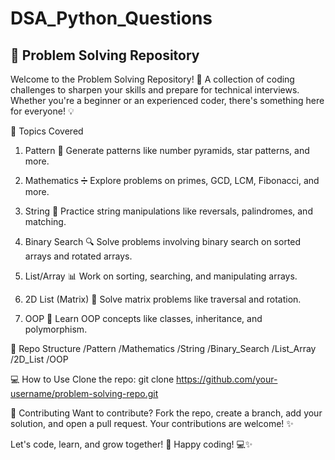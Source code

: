 # DSA_Python_Questions

## 🚀 Problem Solving Repository
Welcome to the Problem Solving Repository! 🎉 A collection of coding challenges to sharpen your skills and prepare for technical interviews. Whether you're a beginner or an experienced coder, there's something here for everyone! 💡

📝 Topics Covered
1. Pattern 🔲
Generate patterns like number pyramids, star patterns, and more.

2. Mathematics ➗
Explore problems on primes, GCD, LCM, Fibonacci, and more.

3. String 💬
Practice string manipulations like reversals, palindromes, and matching.

4. Binary Search 🔍
Solve problems involving binary search on sorted arrays and rotated arrays.

5. List/Array 📊
Work on sorting, searching, and manipulating arrays.

6. 2D List (Matrix) 📅
Solve matrix problems like traversal and rotation.

7. OOP 🧩
Learn OOP concepts like classes, inheritance, and polymorphism.

📁 Repo Structure
/Pattern
/Mathematics
/String
/Binary_Search
/List_Array
/2D_List
/OOP


💻 How to Use
Clone the repo:
git clone https://github.com/your-username/problem-solving-repo.git

🤝 Contributing
Want to contribute? Fork the repo, create a branch, add your solution, and open a pull request. Your contributions are welcome! ✨

Let's code, learn, and grow together! 🚀 Happy coding! 💻✨
